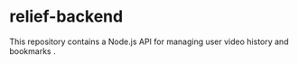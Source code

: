 # relief-backend

This repository contains a Node.js API for managing user video history and bookmarks .
